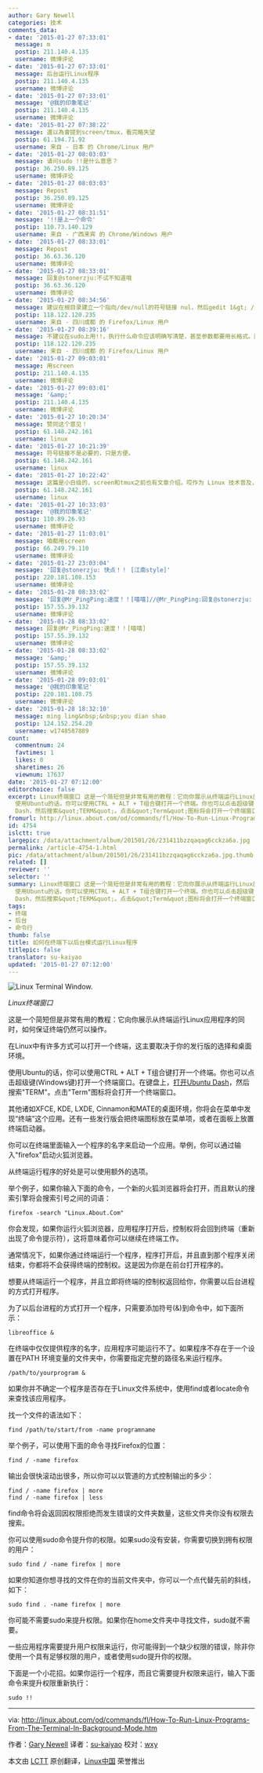 ```yaml
---
author: Gary Newell
categories: 技术
comments_data:
- date: '2015-01-27 07:33:01'
  message: m
  postip: 211.140.4.135
  username: 微博评论
- date: '2015-01-27 07:33:01'
  message: 后台运行Linux程序
  postip: 211.140.4.135
  username: 微博评论
- date: '2015-01-27 07:33:01'
  message: '@我的印象笔记'
  postip: 211.140.4.135
  username: 微博评论
- date: '2015-01-27 07:38:22'
  message: 還以為會提到screen/tmux，看完略失望
  postip: 61.194.71.92
  username: 来自 - 日本 的 Chrome/Linux 用户
- date: '2015-01-27 08:03:03'
  message: 请问sudo !!是什么意思？
  postip: 36.250.89.125
  username: 微博评论
- date: '2015-01-27 08:03:03'
  message: Repost
  postip: 36.250.89.125
  username: 微博评论
- date: '2015-01-27 08:31:51'
  message: '!!是上一个命令'
  postip: 110.73.140.129
  username: 来自 - 广西来宾 的 Chrome/Windows 用户
- date: '2015-01-27 08:33:01'
  message: Repost
  postip: 36.63.36.120
  username: 微博评论
- date: '2015-01-27 08:33:01'
  message: 回复@stonerzju:不试不知道哦
  postip: 36.63.36.120
  username: 微博评论
- date: '2015-01-27 08:34:56'
  message: 建议在根目录建立一个指向/dev/null的符号链接 nul，然后gedit 1&gt; /nul 2&gt;&amp;1 &amp;。这样写可以在终端忽略程序的输出信息。
  postip: 118.122.120.235
  username: 来自 - 四川成都 的 Firefox/Linux 用户
- date: '2015-01-27 08:39:16'
  message: 不建议在sudo上用!!，执行什么命令应该明确写清楚，甚至参数都要用长格式。因为sudo执行权限高，一旦看错选错，执行了不该执行的命令，那才麻烦。特别是多开终端的情况下。
  postip: 118.122.120.235
  username: 来自 - 四川成都 的 Firefox/Linux 用户
- date: '2015-01-27 09:03:01'
  message: 用screen
  postip: 211.140.4.135
  username: 微博评论
- date: '2015-01-27 09:03:01'
  message: '&amp;'
  postip: 211.140.4.135
  username: 微博评论
- date: '2015-01-27 10:20:34'
  message: 赞同这个意见！
  postip: 61.148.242.161
  username: linux
- date: '2015-01-27 10:21:39'
  message: 符号链接不是必要的，只是方便。
  postip: 61.148.242.161
  username: linux
- date: '2015-01-27 10:22:42'
  message: 这篇是小白级的，screen和tmux之前也有文章介绍。哎作为 Linux 技术普及，各种文章得一遍遍发。
  postip: 61.148.242.161
  username: linux
- date: '2015-01-27 10:33:03'
  message: '@我的印象笔记'
  postip: 110.89.26.93
  username: 微博评论
- date: '2015-01-27 11:03:01'
  message: 咱都用screen
  postip: 66.249.79.110
  username: 微博评论
- date: '2015-01-27 23:03:04'
  message: '回复@stonerzju: 快点！！ [江南style]'
  postip: 220.181.108.153
  username: 微博评论
- date: '2015-01-28 08:33:02'
  message: '回复@Mr_PingPing:速度！！[嘻嘻]//@Mr_PingPing:回复@stonerzju: 快点！！ [江南style]'
  postip: 157.55.39.132
  username: 微博评论
- date: '2015-01-28 08:33:02'
  message: 回复@Mr_PingPing:速度！！[嘻嘻]
  postip: 157.55.39.132
  username: 微博评论
- date: '2015-01-28 08:33:02'
  message: '&amp;'
  postip: 157.55.39.132
  username: 微博评论
- date: '2015-01-28 09:03:01'
  message: '@我的印象笔记'
  postip: 220.181.108.75
  username: 微博评论
- date: '2015-01-28 18:32:10'
  message: ming ling&nbsp;&nbsp;you dian shao
  postip: 124.152.254.20
  username: w1748587889
count:
  commentnum: 24
  favtimes: 1
  likes: 0
  sharetimes: 26
  viewnum: 17637
date: '2015-01-27 07:12:00'
editorchoice: false
excerpt: Linux终端窗口 这是一个简短但是非常有用的教程：它向你展示从终端运行Linux应用程序的同时，如何保证终端仍然可以操作。 在Linux中有许多方式可以打开一个终端，这主要取决于你的发行版的选择和桌面环境。
  使用Ubuntu的话，你可以使用CTRL + ALT + T组合键打开一个终端。你也可以点击超级键(Windows键)打开一个终端窗口。在键盘上，打开Ubuntu
  Dash，然后搜索&quot;TERM&quot;。点击&quot;Term&quot;图标将会打开一个终端窗口。 其他诸如XFCE, KDE, LXDE, Cinnamon和MATE的桌面环境，你将会在菜单中发现终端这个应用。还有一些发行版会把终端图标放在菜单项，
fromurl: http://linux.about.com/od/commands/fl/How-To-Run-Linux-Programs-From-The-Terminal-In-Background-Mode.htm
id: 4754
islctt: true
largepic: /data/attachment/album/201501/26/231411bzzqaqag6cckza6a.jpg
permalink: /article-4754-1.html
pic: /data/attachment/album/201501/26/231411bzzqaqag6cckza6a.jpg.thumb.jpg
related: []
reviewer: ''
selector: ''
summary: Linux终端窗口 这是一个简短但是非常有用的教程：它向你展示从终端运行Linux应用程序的同时，如何保证终端仍然可以操作。 在Linux中有许多方式可以打开一个终端，这主要取决于你的发行版的选择和桌面环境。
  使用Ubuntu的话，你可以使用CTRL + ALT + T组合键打开一个终端。你也可以点击超级键(Windows键)打开一个终端窗口。在键盘上，打开Ubuntu
  Dash，然后搜索&quot;TERM&quot;。点击&quot;Term&quot;图标将会打开一个终端窗口。 其他诸如XFCE, KDE, LXDE, Cinnamon和MATE的桌面环境，你将会在菜单中发现终端这个应用。还有一些发行版会把终端图标放在菜单项，
tags:
- 终端
- 后台
- 命令行
thumb: false
title: 如何在终端下以后台模式运行Linux程序
titlepic: false
translator: su-kaiyao
updated: '2015-01-27 07:12:00'
---
```


![Linux Terminal Window.](/data/attachment/album/201501/26/231411bzzqaqag6cckza6a.jpg)


*Linux终端窗口*


这是一个简短但是非常有用的教程：它向你展示从终端运行Linux应用程序的同时，如何保证终端仍然可以操作。


在Linux中有许多方式可以打开一个终端，这主要取决于你的发行版的选择和桌面环境。


使用Ubuntu的话，你可以使用CTRL + ALT + T组合键打开一个终端。你也可以点击超级键(Windows键)打开一个终端窗口。在键盘上，[打开Ubuntu Dash](http://linux.about.com/od/howtos/fl/Learn-Ubuntu-The-Unity-Dash.htm)，然后搜索"TERM"。点击"Term"图标将会打开一个终端窗口。


其他诸如XFCE, KDE, LXDE, Cinnamon和MATE的桌面环境，你将会在菜单中发现“终端”这个应用。还有一些发行版会把终端图标放在菜单项，或者在面板上放置终端启动器。


你可以在终端里面输入一个程序的名字来启动一个应用。举例，你可以通过输入"firefox"启动火狐浏览器。


从终端运行程序的好处是可以使用额外的选项。


举个例子，如果你输入下面的命令，一个新的火狐浏览器将会打开，而且默认的搜索引擎将会搜索引号之间的词语：



```
firefox -search "Linux.About.Com"

```

你会发现，如果你运行火狐浏览器，应用程序打开后，控制权将会回到终端（重新出现了命令提示符），这将意味着你可以继续在终端工作。


通常情况下，如果你通过终端运行一个程序，程序打开后，并且直到那个程序关闭结束，你都将不会获得终端的控制权。这是因为你是在前台打开程序的。


想要从终端运行一个程序，并且立即将终端的控制权返回给你，你需要以后台进程的方式打开程序。


为了以后台进程的方式打开一个程序，只需要添加符号(&)到命令中，如下面所示：



```
libreoffice &

```

在终端中仅仅提供程序的名字，应用程序可能运行不了。如果程序不存在于一个设置在PATH 环境变量的文件夹中，你需要指定完整的路径名来运行程序。



```
/path/to/yourprogram &

```

如果你并不确定一个程序是否存在于Linux文件系统中，使用find或者locate命令来查找该应用程序。


找一个文件的语法如下：



```
find /path/to/start/from -name programname

```

举个例子，可以使用下面的命令寻找Firefox的位置：



```
find / -name firefox

```

输出会很快滚动出很多，所以你可以以管道的方式控制输出的多少：



```
find / -name firefox | more
find / -name firefox | less

```

find命令将会返回因权限拒绝而发生错误的文件夹数量，这些文件夹你没有权限去搜索。


你可以使用sudo命令提升你的权限。如果sudo没有安装，你需要切换到拥有权限的用户：



```
sudo find / -name firefox | more

```

如果你知道你想寻找的文件在你的当前文件夹中，你可以一个点代替先前的斜线，如下：



```
sudo find . -name firefox | more

```

你可能不需要sudo来提升权限。如果你在home文件夹中寻找文件，sudo就不需要。


一些应用程序需要提升用户权限来运行，你可能得到一个缺少权限的错误，除非你使用一个具有足够权限的用户，或者使用sudo提升你的权限。


下面是一个小花招。如果你运行一个程序，而且它需要提升权限来运行，输入下面命令来提升权限重新执行：



```
sudo !!

```



---


via: <http://linux.about.com/od/commands/fl/How-To-Run-Linux-Programs-From-The-Terminal-In-Background-Mode.htm>


作者：[Gary Newell](http://linux.about.com/bio/Gary-Newell-132058.htm) 译者：[su-kaiyao](https://github.com/su-kaiyao) 校对：[wxy](https://github.com/wxy)


本文由 [LCTT](https://github.com/LCTT/TranslateProject) 原创翻译，[Linux中国](http://linux.cn/) 荣誉推出